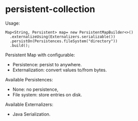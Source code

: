 persistent-collection
=====================

Usage:

    Map<String, Persistent> map= new PersistentMapBuilder<>()
      .externalizeUsing(Externalizers.serializable())
      .persistOn(Persistences.fileSystem("directory"))
      .build();

Persistent Map with configurable:
- Persistence: persist to anywhere.
- Externalization: convert values to/from bytes.

Available Persistences:
- None: no persistence, 
- File system: store entries on disk.

Available Externalizers:
- Java Serialization.
